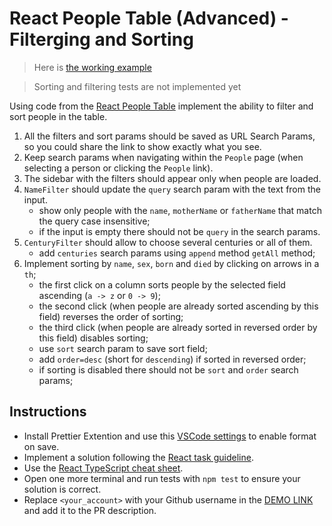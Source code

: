 # React People Table (Advanced) - Filterging and Sorting

> Here is [the working example](https://mate-academy.github.io/react_people-table-advanced/)

> Sorting and filtering tests are not implemented yet

Using code from the [React People Table](https://github.com/mate-academy/react_people-table-basics#react-people-table)
implement the ability to filter and sort people in the table.

1. All the filters and sort params should be saved as URL Search Params, so you could share the link to show exactly what you see.
1. Keep search params when navigating within the `People` page (when selecting a person or clicking the `People` link).
1. The sidebar with the filters should appear only when people are loaded.
1. `NameFilter` should update the `query` search param with the text from the input.
    - show only people with the `name`, `motherName` or `fatherName` that match the query case insensitive;
    - if the input is empty there should not be `query` in the search params.
1. `CenturyFilter` should allow to choose several centuries or all of them.
    - add `centuries` search params using `append` method  `getAll` method;
1. Implement sorting by `name`, `sex`, `born` and `died` by clicking on arrows in a `th`;
    - the first click on a column sorts people by the selected field ascending (`a -> z` or `0 -> 9`);
    - the second click (when people are already sorted ascending by this field) reverses the order of sorting;
    - the third click (when people are already sorted in reversed order by this field) disables sorting;
    - use `sort` search param to save sort field;
    - add `order=desc` (short for `descending`) if sorted in reversed order;
    - if sorting is disabled there should not be `sort` and `order` search params;

## Instructions
- Install Prettier Extention and use this [VSCode settings](https://mate-academy.github.io/fe-program/tools/vscode/settings.json) to enable format on save.
- Implement a solution following the [React task guideline](https://github.com/mate-academy/react_task-guideline#react-tasks-guideline).
- Use the [React TypeScript cheat sheet](https://mate-academy.github.io/fe-program/js/extra/react-typescript).
- Open one more terminal and run tests with `npm test` to ensure your solution is correct.
- Replace `<your_account>` with your Github username in the [DEMO LINK](https://Svyatoslav-kolom.github.io/react_people-table-advanced/) and add it to the PR description.
